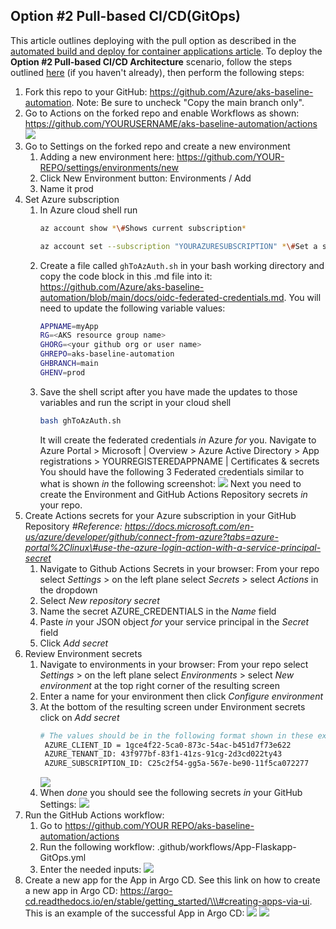 ## Option \#2 Pull-based CI/CD(GitOps)

This article outlines deploying with the pull option as described in the [automated build and deploy for container applications article](../app-automated-build-devops-gitops.md). To deploy the **Option \#2 Pull-based CI/CD Architecture** scenario, follow the steps outlined [here](../README.md) (if you haven't already), then perform the following steps:

1. Fork this repo to your GitHub: https://github.com/Azure/aks-baseline-automation. Note: Be sure to uncheck "Copy the main branch only".
1. Go to Actions on the forked repo and enable Workflows as shown: <https://github.com/YOURUSERNAME/aks-baseline-automation/actions>
   ![](media/c2a38551af1c5f6f86944cedc5fd660a.png)
1. Go to Settings on the forked repo and create a new environment
    1. Adding a new environment here: https://github.com/YOUR-REPO/settings/environments/new
    1. Click New Environment button: Environments / Add
    1. Name it prod
1. Set Azure subscription
    1. In Azure cloud shell run
       ```bash
       az account show *\#Shows current subscription*
       ```
       ```bash
       az account set --subscription "YOURAZURESUBSCRIPTION" *\#Set a subscription to be the current active subscription*
       ```
    1. Create a file called `ghToAzAuth.sh` in your bash working directory and copy the code block in this .md file into it: https://github.com/Azure/aks-baseline-automation/blob/main/docs/oidc-federated-credentials.md. You will need to update the following variable values:
       ```bash
       APPNAME=myApp
       RG=<AKS resource group name>
       GHORG=<your github org or user name>
       GHREPO=aks-baseline-automation
       GHBRANCH=main
       GHENV=prod
       ```
    1. Save the shell script after you have made the updates to those variables and run the script in your cloud shell
       ```bash
       bash ghToAzAuth.sh
       ```
       It will create the federated credentials *in* Azure *for* you. Navigate to Azure Portal \> Microsoft \| Overview \> Azure Active Directory \> App registrations \> YOURREGISTEREDAPPNAME \| Certificates & secrets
       You should have the following 3 Federated credentials similar to what is shown *in* the following screenshot:
       ![](media/0664a3dd619ba6e98b475b29856e6c57.png)
       Next you need to create the Environment and GitHub Actions Repository secrets *in* your repo.
1. Create Actions secrets for your Azure subscription in your GitHub Repository *\#Reference: https://docs.microsoft.com/en-us/azure/developer/github/connect-from-azure?tabs=azure-portal%2Clinux\#use-the-azure-login-action-with-a-service-principal-secret*
    1. Navigate to Github Actions Secrets in your browser: From your repo select *Settings* > on the left plane select *Secrets* > select *Actions* in the dropdown
    1. Select *New repository secret* 
    1. Name the secret AZURE_CREDENTIALS in the *Name* field
    1. Paste *in* your JSON object *for* your service principal in the *Secret* field
    1. Click *Add secret*
1. Review Environment secrets
    1. Navigate to environments in your browser: From your repo select *Settings* > on the left plane select *Environments* > select *New environment* at the top right corner of the resulting screen
    1. Enter a name for your environment then click *Configure environment*
    1. At the bottom of the resulting screen under Environment secrets click on *Add secret*
       ```bash
       # The values should be in the following format shown in these examples:
        AZURE_CLIENT_ID = 1gce4f22-5ca0-873c-54ac-b451d7f73e622
        AZURE_TENANT_ID: 43f977bf-83f1-41zs-91cg-2d3cd022ty43
        AZURE_SUBSCRIPTION_ID: C25c2f54-gg5a-567e-be90-11f5ca072277

       ```
       ![](media/a1026d5ff5825e899f2633c2b10177df.png)
    1. When *done* you should see the following secrets *in* your GitHub Settings:
       ![](media/049073d69afee0baddf4396830c99f17.png)
1. Run the GitHub Actions workflow:
    1. Go to [https://github.com/YOUR REPO/aks-baseline-automation/actions](https://github.com/YOUR%20REPO/aks-baseline-automation/actions)
    1. Run the following workflow: .github/workflows/App-Flaskapp-GitOps.yml
    1. Enter the needed inputs:
       ![](media/b4bf25dc9497c669d54a205648cb864c.png)
1. Create a new app for the App in Argo CD. See this link on how to create a new app in Argo CD: https://argo-cd.readthedocs.io/en/stable/getting_started/\\\#creating-apps-via-ui. This is an example of the successful App in Argo CD:
![](media/58af037d65b2303dbb1c2d4196ac300f.png)
![](media/66908c97c321303ba2bcd58ba6431bdd.png)
